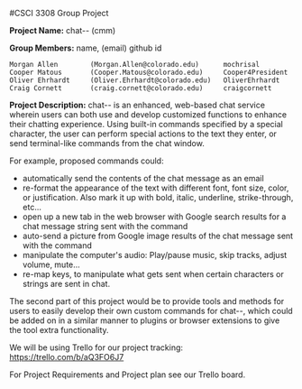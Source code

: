 #CSCI 3308 Group Project

**Project Name:** chat-- (cmm)

**Group Members:** name, (email) github id

    Morgan Allen        (Morgan.Allen@colorado.edu)      mochrisal
    Cooper Matous       (Cooper.Matous@colorado.edu)     Cooper4President
    Oliver Ehrhardt     (Oliver.Ehrhardt@colorado.edu)   OliverEhrhardt
    Craig Cornett       (craig.cornett@colorado.edu)     craigcornett

**Project Description:**
chat-- is an enhanced, web-based chat service wherein users can both use and 
develop customized functions to enhance their chatting experience. Using 
built-in commands specified by a special character, the user can perform 
special actions to the text they enter, or send terminal-like commands from the
chat window.

For example, proposed commands could:

- automatically send the contents of the chat message as an email
- re-format the appearance of the text with different font, font size, color, 
   or justification. Also mark it up with bold, italic, underline, 
   strike-through, etc...
- open up a new tab in the web browser with Google search results for a chat 
   message string sent with the command
- auto-send a picture from Google image results of the chat message sent with 
   the command
- manipulate the computer's audio: Play/pause music, skip tracks, adjust 
   volume, mute...
- re-map keys, to manipulate what gets sent when certain characters or strings
   are sent in chat.

The second part of this project would be to provide tools and methods for users
to easily develop their own custom commands for chat--, which could be added on
in a similar manner to plugins or browser extensions to give the tool extra 
functionality.

We will be using Trello for our project tracking:
https://trello.com/b/aQ3FO6J7

For Project Requirements and Project plan see our Trello board.
